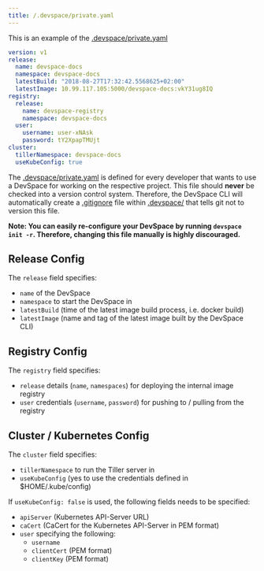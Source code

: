 ```yaml
---
title: /.devspace/private.yaml
---
```


This is an example of the [.devspace/private.yaml](#)

```yaml
version: v1
release:
  name: devspace-docs
  namespace: devspace-docs
  latestBuild: "2018-08-27T17:32:42.5568625+02:00"
  latestImage: 10.99.117.105:5000/devspace-docs:vkY31ug8IQ
registry:
  release:
    name: devspace-registry
    namespace: devspace-docs
  user:
    username: user-xNAsk
    password: tY2XpapTMUjt
cluster:
  tillerNamespace: devspace-docs
  useKubeConfig: true
```

The [.devspace/private.yaml](#) is defined for every developer that wants to use a DevSpace for working on the respective project. This file should **never** be checked into a version control system. Therefore, the DevSpace CLI will automatically create a [.gitignore](#) file within [.devspace/](#) that tells git not to version this file.

**Note: You can easily re-configure your DevSpace by running `devspace init -r`. Therefore, changing this file manually is highly discouraged.**

## Release Config
The `release` field specifies:
- `name` of the DevSpace
- `namespace` to start the DevSpace in
- `latestBuild` (time of the latest image build process, i.e. docker build)
- `latestImage` (name and tag of the latest image built by the DevSpace CLI)

## Registry Config
The `registry` field specifies:
- `release` details (`name`, `namespaces`) for deploying the internal image registry
- `user` credentials (`username`, `password`) for pushing to / pulling from the registry

## Cluster / Kubernetes Config
The `cluster` field specifies:
- `tillerNamespace` to run the Tiller server in
- `useKubeConfig` (yes to use the credentials defined in $HOME/.kube/config)

If `useKubeConfig: false` is used, the following fields needs to be specified:
- `apiServer` (Kubernetes API-Server URL)
- `caCert` (CaCert for the Kubernetes API-Server in PEM format)
- `user` specifying the following: 
  - `username`
  - `clientCert` (PEM format)
  - `clientKey` (PEM format)
